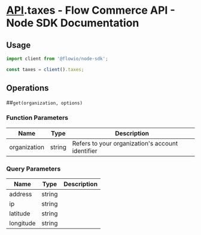 # [API](README.md).taxes - Flow Commerce API - Node SDK Documentation



## Usage

```JavaScript
import client from '@flowio/node-sdk';

const taxes = client().taxes;
```

## Operations

##`get(organization, options)`

### Function Parameters

| Name  | Type | Description |
| ---- | ---- | ---- |
| organization | string | Refers to your organization&#x27;s account identifier |

### Query Parameters

| Name  | Type | Description |
| ---- | ---- | ---- |
| address | string |  |
| ip | string |  |
| latitude | string |  |
| longitude | string |  |

